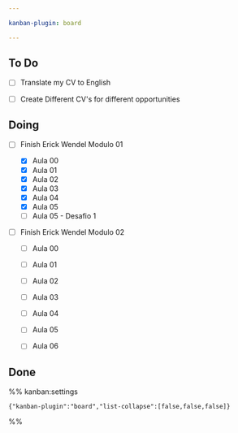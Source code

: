 ```yaml
---

kanban-plugin: board

---
```


## To Do

- [ ] Translate my CV to English
- [ ] Create Different CV's for different opportunities


## Doing

- [ ] Finish Erick Wendel Modulo 01
	
	- [x] Aula 00
	- [x] Aula 01
	- [x] Aula 02
	- [x] Aula 03
	- [x] Aula 04
	- [x] Aula 05
	- [ ] Aula 05 - Desafio 1
- [ ] Finish Erick Wendel Modulo 02
	
	- [ ] Aula 00
	- [ ] Aula 01
	- [ ] Aula 02
	- [ ] Aula 03
	- [ ] Aula 04
	- [ ] Aula 05
	- [ ] Aula 06


## Done





%% kanban:settings
```
{"kanban-plugin":"board","list-collapse":[false,false,false]}
```
%%